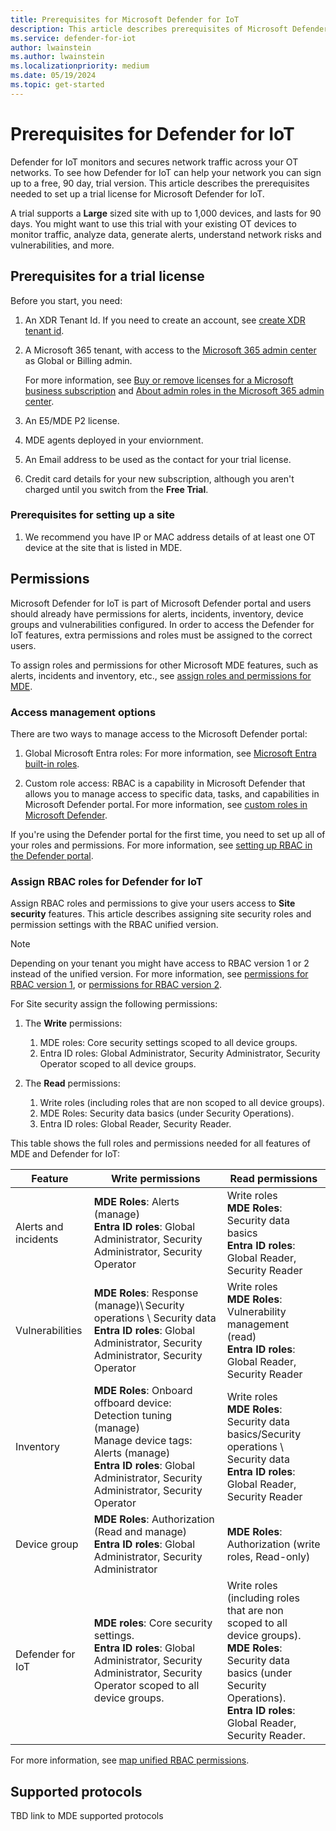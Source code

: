 ```yaml
---
title: Prerequisites for Microsoft Defender for IoT
description: This article describes prerequisites of Microsoft Defender for IoT
ms.service: defender-for-iot
author: lwainstein
ms.author: lwainstein
ms.localizationpriority: medium
ms.date: 05/19/2024
ms.topic: get-started
---
```


# Prerequisites for Defender for IoT

Defender for IoT monitors and secures network traffic across your OT networks. To see how Defender for IoT can help your network you can sign up to a free, 90 day, trial version. This article describes the prerequisites needed to set up a trial license for Microsoft Defender for IoT.

A trial supports a **Large** sized site with up to 1,000 devices, and lasts for 90 days. You might want to use this trial with your existing OT devices to monitor traffic, analyze data, generate alerts, understand network risks and vulnerabilities, and more.

## Prerequisites for a trial license

Before you start, you need:

1. An XDR Tenant Id. If you need to create an account, see [create XDR tenant id]().

1. A Microsoft 365 tenant, with access to the [Microsoft 365 admin center](https://portal.office.com/AdminPortal/Home#/catalog) as Global or Billing admin.

    For more information, see [Buy or remove licenses for a Microsoft business subscription](/microsoft-365/commerce/licenses/buy-licenses.md) and [About admin roles in the Microsoft 365 admin center](/microsoft-365/admin/add-users/about-admin-roles.md).

1. An E5/MDE P2 license.

1. MDE agents deployed in your enviornment.

1. An Email address to be used as the contact for your trial license.

1. Credit card details for your new subscription, although you aren't charged until you switch from the **Free Trial**.
<!-- do we need this here?-->
### Prerequisites for setting up a site

1. We recommend you have IP or MAC address details of at least one OT device at the site that is listed in MDE.

## Permissions

Microsoft Defender for IoT is part of Microsoft Defender portal and users should already have permissions for alerts, incidents, inventory, device groups and vulnerabilities configured. In order to access the Defender for IoT features, extra permissions and roles must be assigned to the correct users.

To assign roles and permissions for other Microsoft MDE features, such as alerts, incidents and inventory, etc., see [assign roles and permissions for MDE](/defender-endpoint/prepare-deployment.md).

### Access management options

There are two ways to manage access to the Microsoft Defender portal:

1. Global Microsoft Entra roles: For more information, see [Microsoft Entra built-in roles](/entra/identity/role-based-access-control/permissions-reference.md).

1. Custom role access: RBAC is a capability in Microsoft Defender that allows you to manage access to specific data, tasks, and capabilities in Microsoft Defender portal. For more information, see [custom roles in Microsoft Defender](/defender-xdr/custom-roles.md).

If you're using the Defender portal for the first time, you need to set up all of your roles and permissions. For more information, see [setting up RBAC in the Defender portal](). <!-- what link here-->

### Assign RBAC roles for Defender for IoT

Assign RBAC roles and permissions to give your users access to **Site security** features. This article describes assigning site security roles and permission settings with the RBAC unified version.

>[!Note]
>Depending on your tenant you might have access to RBAC version 1 or 2 instead of the unified version. For more information, see [permissions for RBAC version 1](/defender-endpoint/prepare-deployment.md), or [permissions for RBAC version 2](/defender-endpoint/user-roles#permission-options.md).  <!-- check these are correct? -->

For Site security assign the following permissions:

1. The **Write** permissions:
    1. MDE roles: Core security settings scoped to all device groups.
    1. Entra ID roles: Global Administrator, Security Administrator, Security Operator scoped to all device groups.

1. The **Read** permissions:
    1. Write roles (including roles that are non scoped to all device groups).
    1. MDE Roles: Security data basics (under Security Operations).<!-- keep this? -->
    1. Entra ID roles: Global Reader, Security Reader.
<!-- Do we need the following table here, is there a better place to put it, or introduce it? -->
This table shows the full roles and permissions needed for all features of MDE and Defender for IoT:

| Feature | Write permissions | Read permissions |
|---|----|---|
|Alerts and incidents| **MDE Roles**: Alerts (manage) <br> **Entra ID roles**: Global Administrator, Security Administrator, Security Operator| Write roles<br> **MDE Roles**: Security data basics<br>**Entra ID roles**: Global Reader, Security Reader |
|Vulnerabilities | **MDE Roles**: Response (manage)\ Security operations \ Security data <br>**Entra ID roles**: Global Administrator, Security Administrator, Security Operator | Write roles<br> **MDE Roles**: Vulnerability management (read) <br> **Entra ID roles**: Global Reader, Security Reader |
|Inventory| **MDE Roles**: Onboard offboard device: Detection tuning (manage) <br> Manage device tags: Alerts (manage) <br>**Entra ID roles**: Global Administrator, Security Administrator, Security Operator | Write roles <br>**MDE Roles**: Security data basics/Security operations \ Security data <br> **Entra ID roles**: Global Reader, Security Reader |
|Device group| **MDE Roles**: Authorization (Read and manage) <br>**Entra ID roles**: Global Administrator, Security Administrator |**MDE Roles**: Authorization (write roles, Read-only) |
|Defender for IoT| **MDE roles**: Core security settings. <br> **Entra ID roles**: Global Administrator, Security Administrator, Security Operator scoped to all device groups.|Write roles (including roles that are non scoped to all device groups). <br> **MDE Roles**: Security data basics (under Security Operations).<br> **Entra ID roles**: Global Reader, Security Reader.|

For more information, see [map unified RBAC permissions](/defender-xdr/compare-rbac-roles.md#microsoft-entra-global-roles-access).

## Supported protocols

TBD link to MDE supported protocols

